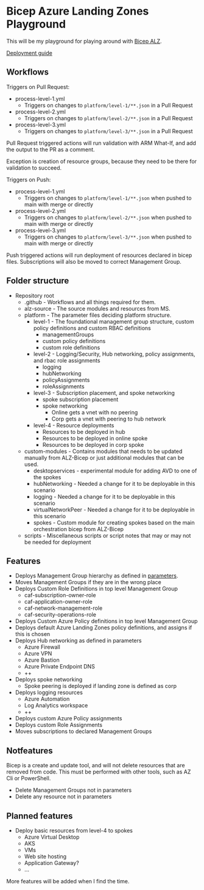 # Bicep Azure Landing Zones Playground

This will be my playground for playing around with [Bicep ALZ](https://github.com/Azure/ALZ-bicep).

[Deployment guide](deployment.md)

## Workflows

Triggers on Pull Request:

- process-level-1.yml
  - Triggers on changes to `platform/level-1/**.json` in a Pull Request
- process-level-2.yml
  - Triggers on changes to `platform/level-2/**.json` in a Pull Request
- process-level-3.yml
  - Triggers on changes to `platform/level-3/**.json` in a Pull Request

Pull Request triggered actions will run validation with ARM What-If, and add the output to the PR as a comment.

Exception is creation of resource groups, because they need to be there for validation to succeed.

Triggers on Push:

- process-level-1.yml
  - Triggers on changes to `platform/level-1/**.json` when pushed to main with merge or directly
- process-level-2.yml
  - Triggers on changes to `platform/level-2/**.json` when pushed to main with merge or directly
- process-level-3.yml
  - Triggers on changes to `platform/level-3/**.json` when pushed to main with merge or directly

Push triggered actions will run deployment of resources declared in bicep files. Subscriptions will also be moved to correct Management Group.

## Folder structure

- Repository root
  - .github - Workflows and all things required for them.
  - alz-source - The source modules and resources from MS.
  - platform - The parameter files deciding platform structure.
    - level-1 - The foundational management group structure, custom policy definitions and custom RBAC definitions
      - managementGroups
      - custom policy definitions
      - custom role definitions
    - level-2 - Logging/Security, Hub networking, policy assignments, and rbac role assignments
      - logging
      - hubNetworking
      - policyAssignments
      - roleAssignments
    - level-3 - Subscription placement, and spoke networking
      - spoke subscription placement
      - spoke networking
        - Online gets a vnet with no peering
        - Corp gets a vnet with peering to hub network
    - level-4 - Resource deployments
      - Resources to be deployed in hub
      - Resources to be deployed in online spoke
      - Resources to be deployed in corp spoke
  - custom-modules - Contains modules that needs to be updated manually from ALZ-Bicep or just additional modules that can be used.
    - desktopservices - experimental module for adding AVD to one of the spokes
    - hubNetworking - Needed a change for it to be deployable in this scenario
    - logging - Needed a change for it to be deployable in this scenario
    - virtualNetworkPeer - Needed a change for it to be deployable in this scenario
    - spokes - Custom module for creating spokes based on the main orchestration bicep from ALZ-Bicep
  - scripts - Miscellaneous scripts or script notes that may or may not be needed for deployment

## Features

- Deploys Management Group hierarchy as defined in [parameters](platform/level-1/managementGroups/managementGroups.parameters.json).
- Moves Management Groups if they are in the wrong place
- Deploys Custom Role Definitions in top level Management Group
  - caf-subscription-owner-role
  - caf-application-owner-role
  - caf-network-management-role
  - caf-security-operations-role
- Deploys Custom Azure Policy definitions in top level Management Group
- Deploys default Azure Landing Zones policy definitions, and assigns if this is chosen
- Deploys Hub networking as defined in parameters
  - Azure Firewall
  - Azure VPN
  - Azure Bastion
  - Azure Private Endpoint DNS
  - ++
- Deploys spoke networking
  - Spoke peering is deployed if landing zone is defined as corp
- Deploys logging resources
  - Azure Automation
  - Log Analytics workspace
  - ++
- Deploys custom Azure Policy assignments
- Deploys custom Role Assignments
- Moves subscriptions to declared Management Groups

## Notfeatures

Bicep is a create and update tool, and will not delete resources that are removed from code. This must be performed with other tools, such as AZ Cli or PowerShell.

- Delete Management Groups not in parameters
- Delete any resource not in parameters

## Planned features

- Deploy basic resources from level-4 to spokes
  - Azure Virtual Desktop
  - AKS
  - VMs
  - Web site hosting
  - Application Gateway?
  - ...

More features will be added when I find the time.
